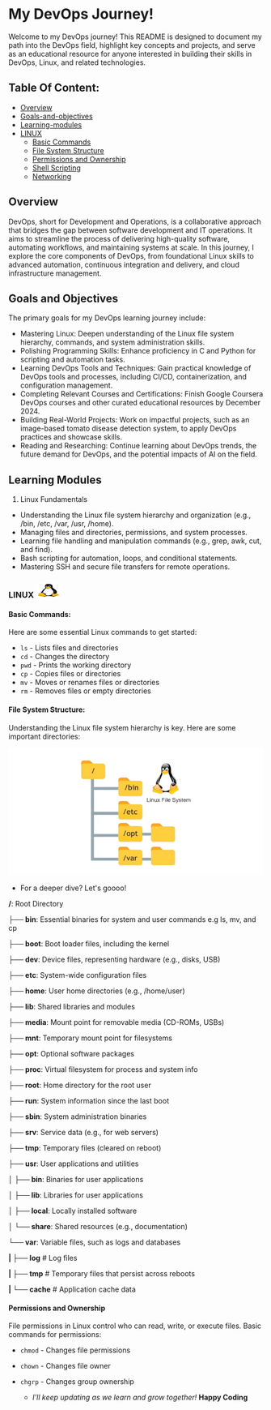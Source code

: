 
# My DevOps Journey!
Welcome to my DevOps journey! This README is designed to document my path into the DevOps field, highlight key concepts and projects, and serve as an educational resource for anyone interested in building their skills in DevOps, Linux, and related technologies.

## Table Of Content:

- [Overview](#overview)
- [Goals-and-objectives](#goals-and-objectives)
- [Learning-modules](#learning-modules)
- [LINUX](#linux)
  -  [Basic Commands](#basic-commands)
  -  [File System Structure](#file-system-structure)
  -  [Permissions and Ownership](#permissions-and-ownership)
  -  [Shell Scripting](#shell-scripting)
  -  [Networking](#networking)


## Overview
DevOps, short for Development and Operations, is a collaborative approach that bridges the gap between software development and IT operations. It aims to streamline the process of delivering high-quality software, automating workflows, and maintaining systems at scale. In this journey, I explore the core components of DevOps, from foundational Linux skills to advanced automation, continuous integration and delivery, and cloud infrastructure management.

## Goals and Objectives
The primary goals for my DevOps learning journey include:

- Mastering Linux: Deepen understanding of the Linux file system hierarchy, commands, and system administration skills.
- Polishing Programming Skills: Enhance proficiency in C and Python for scripting and automation tasks.
- Learning DevOps Tools and Techniques: Gain practical knowledge of DevOps tools and processes, including CI/CD, containerization, and configuration management.
- Completing Relevant Courses and Certifications: Finish Google Coursera DevOps courses and other curated educational resources by December 2024.
- Building Real-World Projects: Work on impactful projects, such as an image-based tomato disease detection system, to apply DevOps practices and showcase skills.
- Reading and Researching: Continue learning about DevOps trends, the future demand for DevOps, and the potential impacts of AI on the field.
## Learning Modules
1. Linux Fundamentals

- Understanding the Linux file system hierarchy and organization (e.g., /bin, /etc, /var, /usr, /home).
- Managing files and directories, permissions, and system processes.
- Learning file handling and manipulation commands (e.g., grep, awk, cut, and find).
- Bash scripting for automation, loops, and conditional statements.
- Mastering SSH and secure file transfers for remote operations.


### LINUX <img src="./images/linuxlogo.png" alt="Linux Logo" width="50" height="30">

#### Basic Commands:

Here are some essential Linux commands to get started:
- `ls` - Lists files and directories
- `cd` - Changes the directory
- `pwd` - Prints the working directory
- `cp` - Copies files or directories
- `mv` - Moves or renames files or directories
- `rm` - Removes files or empty directories


#### File System Structure:

Understanding the Linux file system hierarchy is key. Here are some important directories:


<img src="./images/hierarchy.png" alt="Hierarchy" width="600">


- For a deeper dive? Let's goooo!

**/**: Root Directory


**├── bin**: Essential binaries for system and user commands e.g ls, mv, and cp


**├── boot**: Boot loader files, including the kernel


**├── dev**: Device files, representing hardware (e.g., disks, USB)


**├── etc**: System-wide configuration files


**├── home**: User home directories (e.g., /home/user)


**├── lib**: Shared libraries and modules


**├── media**: Mount point for removable media (CD-ROMs, USBs)


**├── mnt**: Temporary mount point for filesystems


**├── opt**: Optional software packages


**├── proc**: Virtual filesystem for process and system info


**├── root**: Home directory for the root user


**├── run**: System information since the last boot


**├── sbin**: System administration binaries


**├── srv**: Service data (e.g., for web servers)


**├── tmp**: Temporary files (cleared on reboot)


**├── usr**: User applications and utilities


**│         ├── bin**: Binaries for user applications


**│         ├── lib**: Libraries for user applications


**│         ├── local**: Locally installed software


**│         └── share**: Shared resources (e.g., documentation)


**└── var**: Variable files, such as logs and databases


**|            ├── log**             # Log files


**|            ├── tmp**             # Temporary files that persist across reboots


**|            └── cache**           # Application cache data



#### Permissions and Ownership

File permissions in Linux control who can read, write, or execute files. 
Basic commands for permissions:
- `chmod` - Changes file permissions
- `chown` - Changes file owner
- `chgrp` - Changes group ownership



    - <em> I'll keep updating as we learn and grow together!</em> <strong>Happy Coding</strong>